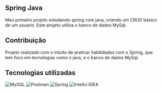 ## Spring Java
Meu primeiro projeto estudando spring com java, criando um  CRUD básico de um usuario. Este projeto utiliza o banco de dados MySql.

## Contribuição
Projeto realizado com o intuito de praticar habilidades com o Spring, que tem foco em tecnologias como o java, e o banco de dados MySql.

## Tecnologias utilizadas
![MySQL](https://img.shields.io/badge/MySQL-005C84?style=for-the-badge&logo=mysql&logoColor=white)
![Postman](https://img.shields.io/badge/Postman-FF6C37?style=for-the-badge&logo=Postman&logoColor=white)
![Spring](https://img.shields.io/badge/Spring-6DB33F?style=for-the-badge&logo=spring&logoColor=white)
![IntelliJ IDEA](https://img.shields.io/badge/IntelliJ_IDEA-000000.svg?style=for-the-badge&logo=intellij-idea&logoColor=white)
